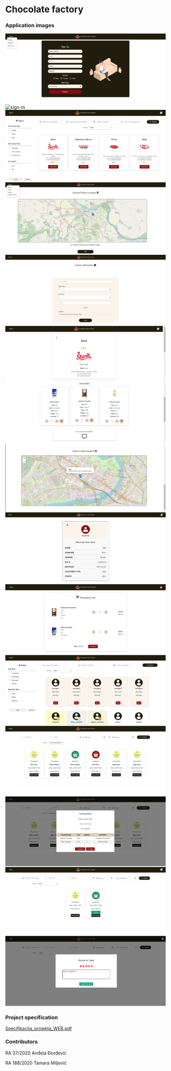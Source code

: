 # Chocolate factory


### Application images
![sign-up](./Kostur/Kostur/assets/sign_up.png)
![sign-in](./Kostur/Kostur/assets/sign-in.png)
![home-page](./Kostur/Kostur/assets/home-page.png)
![create-factory1](./Kostur/Kostur/assets/create_factory1.png)
![create-factory2](./Kostur/Kostur/assets/create_factory2.png)
![factory1](./Kostur/Kostur/assets/factory1.png)
![factory2](./Kostur/Kostur/assets/factory2.png)
![factory3](./Kostur/Kostur/assets/factory3.png)
![customer_profile](./Kostur/Kostur/assets/customer_profile.png)
![shopping_cart](./Kostur/Kostur/assets/shopping_cart.png)
![users](./Kostur/Kostur/assets/users.png)
![purchases](./Kostur/Kostur/assets/purchases.png)
![purchase_details](./Kostur/Kostur/assets/purchase_details.png)
![customer_purchases](./Kostur/Kostur/assets/customer_purchases.png)
![review](./Kostur/Kostur/assets/review.png)


### Project specification
[Specifikacija_projekta_WEB.pdf](./Kostur/assets/Specifikacija_projekta_BSEP.pdf)


### Contributors

RA 37/2020 Anđela Đorđević

RA 188/2020 Tamara Miljević
